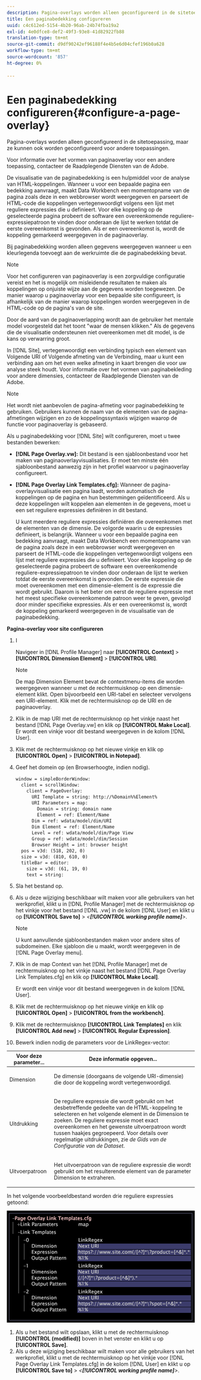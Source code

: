 ```yaml
---
description: Pagina-overlays worden alleen geconfigureerd in de sitetoepassing, maar ze kunnen ook worden geconfigureerd voor andere toepassingen.
title: Een paginabedekking configureren
uuid: c4c612ed-5154-4b20-96ab-24b74fba19a2
exl-id: 4e0dfce8-def2-49f3-93e8-41d82922fb88
translation-type: tm+mt
source-git-commit: d9df90242ef96188f4e4b5e6d04cfef196b0a628
workflow-type: tm+mt
source-wordcount: '857'
ht-degree: 0%

---
```


# Een paginabedekking configureren{#configure-a-page-overlay}

Pagina-overlays worden alleen geconfigureerd in de sitetoepassing, maar ze kunnen ook worden geconfigureerd voor andere toepassingen.

Voor informatie over het vormen van paginaoverlay voor een andere toepassing, contacteer de Raadplegende Diensten van de Adobe.

De visualisatie van de paginabedekking is een hulpmiddel voor de analyse van HTML-koppelingen. Wanneer u voor een bepaalde pagina een bedekking aanvraagt, maakt Data Workbench een momentopname van de pagina zoals deze in een webbrowser wordt weergegeven en parseert de HTML-code die koppelingen vertegenwoordigt volgens een lijst met reguliere expressies die u definieert. Voor elke koppeling op de geselecteerde pagina probeert de software een overeenkomende reguliere-expressiepatroon te vinden door onderaan de lijst te werken totdat de eerste overeenkomst is gevonden. Als er een overeenkomst is, wordt de koppeling gemarkeerd weergegeven in de paginaoverlay.

Bij paginabedekking worden alleen gegevens weergegeven wanneer u een kleurlegenda toevoegt aan de werkruimte die de paginabedekking bevat.

>[!NOTE]
>
>Voor het configureren van paginaoverlay is een zorgvuldige configuratie vereist en het is mogelijk om misleidende resultaten te maken als koppelingen op onjuiste wijze aan de gegevens worden toegewezen. De manier waarop u paginaoverlay voor een bepaalde site configureert, is afhankelijk van de manier waarop koppelingen worden weergegeven in de HTML-code op de pagina&#39;s van de site.

Door de aard van de paginaoverlapping wordt aan de gebruiker het mentale model voorgesteld dat het toont &quot;waar de mensen klikken.&quot; Als de gegevens die de visualisatie ondersteunen niet overeenkomen met dit model, is de kans op verwarring groot.

In [!DNL Site], vertegenwoordigt een verbinding typisch een element van Volgende URI of Volgende afmeting van de Verbinding, maar u kunt een verbinding aan om het even welke afmeting in kaart brengen die voor uw analyse steek houdt. Voor informatie over het vormen van paginabekleding voor andere dimensies, contacteer de Raadplegende Diensten van de Adobe.

>[!NOTE]
>
>Het wordt niet aanbevolen de pagina-afmeting voor paginabedekking te gebruiken. Gebruikers kunnen de naam van de elementen van de pagina-afmetingen wijzigen en zo de koppelingssyntaxis wijzigen waarop de functie voor paginaoverlay is gebaseerd.

Als u paginabedekking voor [!DNL Site] wilt configureren, moet u twee bestanden bewerken:

* **[!DNL Page Overlay.vw]:** Dit bestand is een sjabloonbestand voor het maken van paginaoverlayvisualisaties. Er moet ten minste één sjabloonbestand aanwezig zijn in het profiel waarvoor u paginaoverlay configureert.
* **[!DNL Page Overlay Link Templates.cfg]:** Wanneer de pagina-overlayvisualisatie een pagina laadt, worden automatisch de koppelingen op de pagina en hun bestemmingen geïdentificeerd. Als u deze koppelingen wilt koppelen aan elementen in de gegevens, moet u een set reguliere expressies definiëren in dit bestand.

   U kunt meerdere reguliere expressies definiëren die overeenkomen met de elementen van de dimensie. De volgorde waarin u de expressies definieert, is belangrijk. Wanneer u voor een bepaalde pagina een bedekking aanvraagt, maakt Data Workbench een momentopname van de pagina zoals deze in een webbrowser wordt weergegeven en parseert de HTML-code die koppelingen vertegenwoordigt volgens een lijst met reguliere expressies die u definieert. Voor elke koppeling op de geselecteerde pagina probeert de software een overeenkomende reguliere-expressiepatroon te vinden door onderaan de lijst te werken totdat de eerste overeenkomst is gevonden. De eerste expressie die moet overeenkomen met een dimensie-element is de expressie die wordt gebruikt. Daarom is het beter om eerst de reguliere expressie met het meest specifieke overeenkomende patroon weer te geven, gevolgd door minder specifieke expressies. Als er een overeenkomst is, wordt de koppeling gemarkeerd weergegeven in de visualisatie van de paginabedekking.

**Pagina-overlay voor site configureren**

1. I

   Navigeer in [!DNL Profile Manager] naar **[!UICONTROL Context]** > **[!UICONTROL Dimension Element]** > **[!UICONTROL URI]**.

   >[!NOTE]
   >
   >De map Dimension Element bevat de contextmenu-items die worden weergegeven wanneer u met de rechtermuisknop op een dimensie-element klikt. Open bijvoorbeeld een URI-tabel en selecteer vervolgens een URI-element. Klik met de rechtermuisknop op de URI en de paginaoverlay.

1. Klik in de map URI met de rechtermuisknop op het vinkje naast het bestand [!DNL Page Overlay.vw] en klik op **[!UICONTROL Make Local]**. Er wordt een vinkje voor dit bestand weergegeven in de kolom [!DNL User].
1. Klik met de rechtermuisknop op het nieuwe vinkje en klik op **[!UICONTROL Open]** > **[!UICONTROL in Notepad]**.
1. Geef het domein op (en Browserhoogte, indien nodig).

   ```
   window = simpleBorderWindow: 
     client = scrollWindow: 
       client = PageOverlay: 
         URI Template = string: http://%Domain%%Element%
         URI Parameters = map: 
           Domain = string: domain name
           Element = ref: Element/Name
         Dim = ref: wdata/model/dim/URI
         Dim Element = ref: Element/Name
         Level = ref: wdata/model/dim/Page View
         Group = ref: wdata/model/dim/Session
         Browser Height = int: browser height
     pos = v3d: (518, 202, 0)
     size = v3d: (810, 610, 0)
     titleBar = editor: 
       size = v3d: (61, 19, 0)
       text = string: 
   ```

1. Sla het bestand op.
1. Als u deze wijziging beschikbaar wilt maken voor alle gebruikers van het werkprofiel, klikt u in [!DNL Profile Manager] met de rechtermuisknop op het vinkje voor het bestand [!DNL .vw] in de kolom [!DNL User] en klikt u op **[!UICONTROL Save to]** > *&lt;**[!UICONTROL working profile name]**>*.

   >[!NOTE]
   >
   >U kunt aanvullende sjabloonbestanden maken voor andere sites of subdomeinen. Elke sjabloon die u maakt, wordt weergegeven in de [!DNL Page Overlay menu].

1. Klik in de map Context van het [!DNL Profile Manager] met de rechtermuisknop op het vinkje naast het bestand [!DNL Page Overlay Link Templates.cfg] en klik op **[!UICONTROL Make Local]**.

   Er wordt een vinkje voor dit bestand weergegeven in de kolom [!DNL User].

1. Klik met de rechtermuisknop op het nieuwe vinkje en klik op **[!UICONTROL Open]** > **[!UICONTROL from the workbench]**.
1. Klik met de rechtermuisknop **[!UICONTROL Link Templates]** en klik **[!UICONTROL Add new]** > **[!UICONTROL Regular Expression]**.
1. Bewerk indien nodig de parameters voor de LinkRegex-vector:

<table id="table_24DD4BB5009542F7BB1DA3318E2E6E2B"> 
 <thead> 
  <tr> 
   <th colname="col1" class="entry"> Voor deze parameter... </th> 
   <th colname="col2" class="entry"> Deze informatie opgeven... </th> 
  </tr>
 </thead>
 <tbody> 
  <tr> 
   <td colname="col1"> <p>Dimension </p> </td> 
   <td colname="col2"> <p>De dimensie (doorgaans de volgende URI-dimensie) die door de koppeling wordt vertegenwoordigd. </p> </td> 
  </tr> 
  <tr> 
   <td colname="col1"> <p>Uitdrukking </p> </td> 
   <td colname="col2"> <p>De reguliere expressie die wordt gebruikt om het desbetreffende gedeelte van de HTML-koppeling te selecteren en het volgende element in de Dimension te zoeken. De reguliere expressie moet exact overeenkomen en het gewenste uitvoerpatroon wordt tussen haakjes gegroepeerd. Voor details over regelmatige uitdrukkingen, zie <i>de Gids van de Configuratie van de Dataset</i>. </p> </td> 
  </tr> 
  <tr> 
   <td colname="col1"> <p>Uitvoerpatroon </p> </td> 
   <td colname="col2"> <p>Het uitvoerpatroon van de reguliere expressie die wordt gebruikt om het resulterende element van de parameter Dimension te extraheren. </p> </td> 
  </tr> 
 </tbody> 
</table>

In het volgende voorbeeldbestand worden drie reguliere expressies getoond:

![](assets/cfg_PageOverlayLinkTemplates_Example.png)

1. Als u het bestand wilt opslaan, klikt u met de rechtermuisknop **[!UICONTROL (modified)]** boven in het venster en klikt u op **[!UICONTROL Save]**.
1. Als u deze wijziging beschikbaar wilt maken voor alle gebruikers van het werkprofiel, klikt u met de rechtermuisknop op het vinkje voor [!DNL Page Overlay Link Templates.cfg] in de kolom [!DNL User] en klikt u op **[!UICONTROL Save to]** > *&lt;**[!UICONTROL working profile name]**>*.
